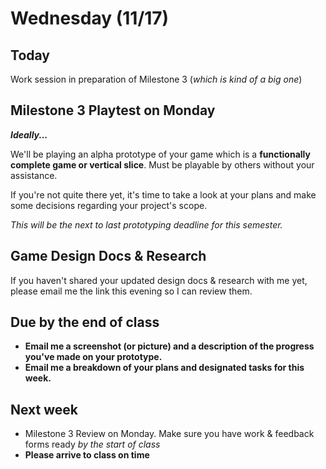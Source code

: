 # Wednesday (11/17)
## Today
Work session in preparation of Milestone 3 (*which is kind of a big one*)

## Milestone 3 Playtest on Monday
__*Ideally...*__

We'll be playing an alpha prototype of your game which is a __functionally complete game or vertical slice__. Must be playable by others without your assistance.

If you're not quite there yet, it's time to take a look at your plans and make some decisions regarding your project's scope.

*This will be the next to last prototyping deadline for this semester.*

## Game Design Docs & Research
If you haven't shared your updated design docs & research with me yet, please email me the link this evening so I can review them.


## Due by the end of class
- __Email me a screenshot (or picture) and a description of the progress you've made on your prototype.__
- __Email me a breakdown of your plans and designated tasks for this week.__

## Next week
- Milestone 3 Review on Monday. Make sure you have work & feedback forms ready *by the start of class*
- __Please arrive to class on time__